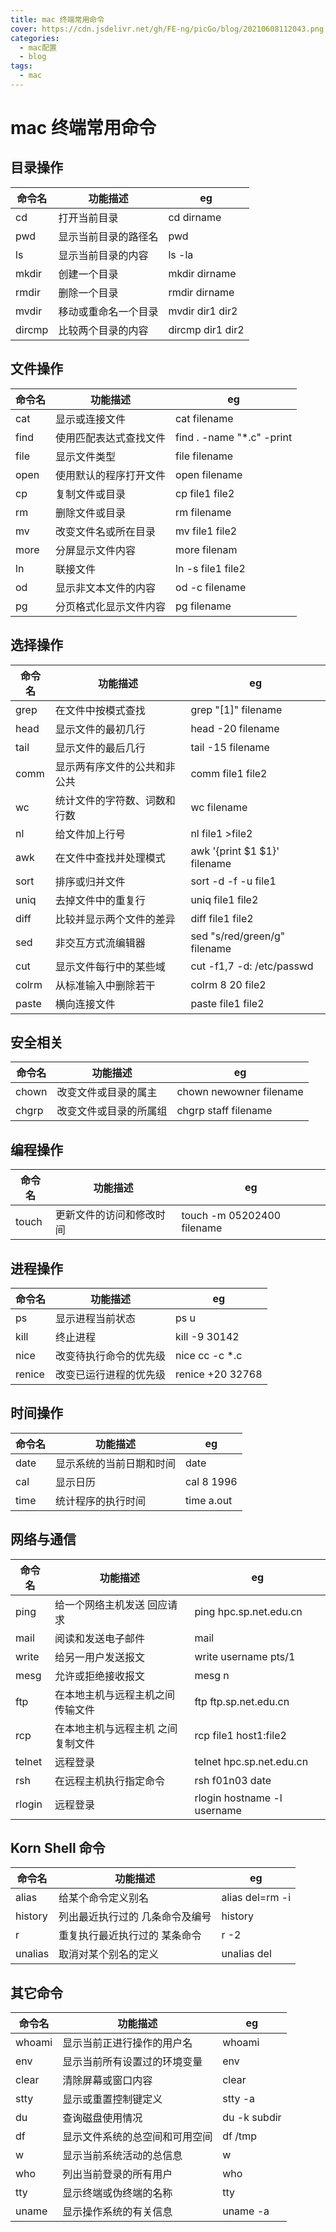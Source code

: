 ```yaml
---
title: mac 终端常用命令
cover: https://cdn.jsdelivr.net/gh/FE-ng/picGo/blog/20210608112043.png
categories:
  - mac配置
  - blog
tags:
  - mac
---
```


# mac 终端常用命令

## 目录操作

| 命令名 | 功能描述             | eg               |
| ------ | -------------------- | ---------------- |
| cd     | 打开当前目录         | cd dirname       |
| pwd    | 显示当前目录的路径名 | pwd              |
| ls     | 显示当前目录的内容   | ls -la           |
| mkdir  | 创建一个目录         | mkdir dirname    |
| rmdir  | 删除一个目录         | rmdir dirname    |
| mvdir  | 移动或重命名一个目录 | mvdir dir1 dir2  |
| dircmp | 比较两个目录的内容   | dircmp dir1 dir2 |

## 文件操作

| 命令名 | 功能描述               | eg                         |
| ------ | ---------------------- | -------------------------- |
| cat    | 显示或连接文件         | cat filename               |
| find   | 使用匹配表达式查找文件 | find . -name "\*.c" -print |
| file   | 显示文件类型           | file filename              |
| open   | 使用默认的程序打开文件 | open filename              |
| cp     | 复制文件或目录         | cp file1 file2             |
| rm     | 删除文件或目录         | rm filename                |
| mv     | 改变文件名或所在目录   | mv file1 file2             |
| more   | 分屏显示文件内容       | more filenam               |
| ln     | 联接文件               | ln -s file1 file2          |
| od     | 显示非文本文件的内容   | od -c filename             |
| pg     | 分页格式化显示文件内容 | pg filename                |

## 选择操作

| 命令名 | 功能描述                     | eg                           |
| ------ | ---------------------------- | ---------------------------- |
| grep   | 在文件中按模式查找           | grep "[1]" filename          |
| head   | 显示文件的最初几行           | head -20 filename            |
| tail   | 显示文件的最后几行           | tail -15 filename            |
| comm   | 显示两有序文件的公共和非公共 | comm file1 file2             |
| wc     | 统计文件的字符数、词数和行数 | wc filename                  |
| nl     | 给文件加上行号               | nl file1 >file2              |
| awk    | 在文件中查找并处理模式       | awk '{print $1 $1}' filename |
| sort   | 排序或归并文件               | sort -d -f -u file1          |
| uniq   | 去掉文件中的重复行           | uniq file1 file2             |
| diff   | 比较并显示两个文件的差异     | diff file1 file2             |
| sed    | 非交互方式流编辑器           | sed "s/red/green/g" filename |
| cut    | 显示文件每行中的某些域       | cut -f1,7 -d: /etc/passwd    |
| colrm  | 从标准输入中删除若干         | colrm 8 20 file2             |
| paste  | 横向连接文件                 | paste file1 file2            |

## 安全相关

| 命令名 | 功能描述               | eg                      |
| ------ | ---------------------- | ----------------------- |
| chown  | 改变文件或目录的属主   | chown newowner filename |
| chgrp  | 改变文件或目录的所属组 | chgrp staff filename    |

## 编程操作

| 命令名 | 功能描述                 | eg                         |
| ------ | ------------------------ | -------------------------- |
| touch  | 更新文件的访问和修改时间 | touch -m 05202400 filename |

## 进程操作

| 命令名 | 功能描述               | eg               |
| ------ | ---------------------- | ---------------- |
| ps     | 显示进程当前状态       | ps u             |
| kill   | 终止进程               | kill -9 30142    |
| nice   | 改变待执行命令的优先级 | nice cc -c \*.c  |
| renice | 改变已运行进程的优先级 | renice +20 32768 |

## 时间操作

| 命令名 | 功能描述                 | eg         |
| ------ | ------------------------ | ---------- |
| date   | 显示系统的当前日期和时间 | date       |
| cal    | 显示日历                 | cal 8 1996 |
| time   | 统计程序的执行时间       | time a.out |

## 网络与通信

| 命令名 | 功能描述                          | eg                          |
| ------ | --------------------------------- | --------------------------- |
| ping   | 给一个网络主机发送 回应请求       | ping hpc.sp.net.edu.cn      |
| mail   | 阅读和发送电子邮件                | mail                        |
| write  | 给另一用户发送报文                | write username pts/1        |
| mesg   | 允许或拒绝接收报文                | mesg n                      |
| ftp    | 在本地主机与远程主机之间传输文件  | ftp ftp.sp.net.edu.cn       |
| rcp    | 在本地主机与远程主机 之间复制文件 | rcp file1 host1:file2       |
| telnet | 远程登录                          | telnet hpc.sp.net.edu.cn    |
| rsh    | 在远程主机执行指定命令            | rsh f01n03 date             |
| rlogin | 远程登录                          | rlogin hostname -l username |

## Korn Shell 命令

| 命令名  | 功能描述                        | eg              |
| ------- | ------------------------------- | --------------- |
| alias   | 给某个命令定义别名              | alias del=rm -i |
| history | 列出最近执行过的 几条命令及编号 | history         |
| r       | 重复执行最近执行过的 某条命令   | r -2            |
| unalias | 取消对某个别名的定义            | unalias del     |

## 其它命令

| 命令名 | 功能描述                       | eg           |
| ------ | ------------------------------ | ------------ |
| whoami | 显示当前正进行操作的用户名     | whoami       |
| env    | 显示当前所有设置过的环境变量   | env          |
| clear  | 清除屏幕或窗口内容             | clear        |
| stty   | 显示或重置控制键定义           | stty -a      |
| du     | 查询磁盘使用情况               | du -k subdir |
| df     | 显示文件系统的总空间和可用空间 | df /tmp      |
| w      | 显示当前系统活动的总信息       | w            |
| who    | 列出当前登录的所有用户         | who          |
| tty    | 显示终端或伪终端的名称         | tty          |
| uname  | 显示操作系统的有关信息         | uname -a     |
